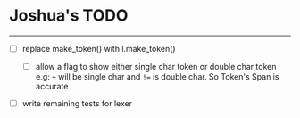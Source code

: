 # Joshua's TODO

---

- [ ] replace make_token() with l.make_token()

  - [ ] allow a flag to show either single char token or double char token
        e.g: `+` will be single char and `!=` is double char. So Token's Span is accurate

- [ ] write remaining tests for lexer
